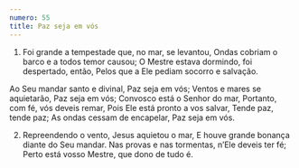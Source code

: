 ```yaml
---
numero: 55
title: Paz seja em vós
---
```

1. Foi grande a tempestade que, no mar, se levantou,
Ondas cobriam o barco e a todos temor causou;
O Mestre estava dormindo, foi despertado, então,
Pelos que a Ele pediam socorro e salvação.

Ao Seu mandar santo e divinal,
Paz seja em vós;
Ventos e mares se aquietarão,
Paz seja em vós;
Convosco está o Senhor do mar,
Portanto, com fé, vós deveis remar,
Pois Ele está pronto a vos salvar,
Tende paz, tende paz;
As ondas cessam de encapelar,
Paz seja em vós.

2. Repreendendo o vento, Jesus aquietou o mar,
E houve grande bonança diante do Seu mandar.
Nas provas e nas tormentas, n’Ele deveis ter fé;
Perto está vosso Mestre, que dono de tudo é.
